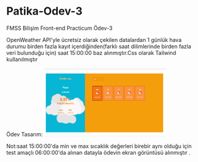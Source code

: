 # Patika-Odev-3
FMSS Bilişim Front-end Practicum Ödev-3

OpenWeather API'yle ücretsiz olarak çekilen datalardan 1 günlük hava durumu birden fazla kayıt içerdiğinden(farklı saat dilimlerinde birden fazla veri bulunduğu için) saat 15:00:00 baz alınmıştır.Css olarak Tailwind kullanılmıştır


Ödev Tasarım:
<img src="./src/img/odev.png" alt="alt text" width="320" height="180">

Not:saat 15:00:00'da min ve max sıcaklık değerleri birebir aynı olduğu için test amaçlı 06:00:00'da alınan 
datayla  ödevin ekran görüntüsü alınmıştır .

